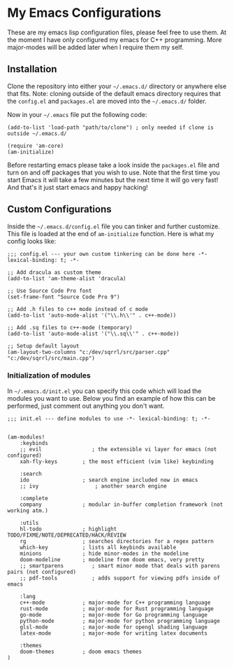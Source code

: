# My Emacs Configurations
These are my emacs lisp configuration files, please feel free to use them.
At the moment I have only configured my emacs for C++ programming.
More major-modes will be added later when I require them my self.

## Installation
Clone the repository into either your `~/.emacs.d/` directory or anywhere else that fits.
Note: cloning outside of the default emacs directory requires that the `config.el` and `packages.el`
are moved into the `~/.emacs.d/` folder.

Now in your `~/.emacs` file put the following code:
```elisp
(add-to-list 'load-path "path/to/clone") ; only needed if clone is outside ~/.emacs.d/

(require 'am-core)
(am-initialize)
```
Before restarting emacs please take a look inside the `packages.el` file and turn on and off
packages that you wish to use. Note that the first time you start Emacs it will take a few minutes
but the next time it will go very fast!
And that's it just start emacs and happy hacking!

## Custom Configurations
Inside the `~/.emacs.d/config.el` file you can tinker and further customize. This file is loaded
at the end of `am-initialize` function. Here is what my config looks like:
```elisp
;;; config.el --- your own custom tinkering can be done here -*- lexical-binding: t; -*-

;; Add dracula as custom theme
(add-to-list 'am-theme-alist 'dracula)

;; Use Source Code Pro font
(set-frame-font "Source Code Pro 9")

;; Add .h files to c++ mode instead of c mode
(add-to-list 'auto-mode-alist '("\\.h\\'" . c++-mode))

;; Add .sq files to c++-mode (temporary)
(add-to-list 'auto-mode-alist '("\\.sq\\'" . c++-mode)) 

;; Setup default layout
(am-layout-two-columns "c:/dev/sqrrl/src/parser.cpp" "c:/dev/sqrrl/src/main.cpp")
```

### Initialization of modules
In `~/.emacs.d/init.el` you can specify this code which will load the modules you want to use.
Below you find an example of how this can be performed, just comment out anything you don't want.
```
;;; init.el --- define modules to use -*- lexical-binding: t; -*-


(am-modules!
    :keybinds
    ;; evil                ; the extensible vi layer for emacs (not configured)
    xah-fly-keys        ; the most efficient (vim like) keybinding

    :search	        
    ido                 ; search engine included now in emacs
    ;; ivy	                ; another search engine

    :complete	        
    company             ; modular in-buffer completion framework (not working atm.)

    :utils
    hl-todo             ; highlight TODO/FIXME/NOTE/DEPRECATED/HACK/REVIEW
    rg	                ; searches directories for a regex pattern
    which-key           ; lists all keybinds available
    minions             ; hide minor-modes in the modeline
    doom-modeline       ; modeline from doom emacs, very pretty
    ;; smartparens         ; smart minor mode that deals with parens pairs (not configured)
    ;; pdf-tools           ; adds support for viewing pdfs inside of emacs

    :lang
    c++-mode            ; major-mode for C++ programming language
    rust-mode           ; major-mode for Rust programming language
    go-mode             ; major-mode for Go programming language
    python-mode         ; major-mode for python programming language
    glsl-mode           ; major-mode for opengl shading language
    latex-mode          ; major-mode for writing latex documents

    :themes	        
    doom-themes         ; doom emacs themes
)
```